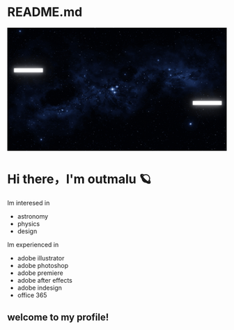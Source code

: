 # README.md
<p align="center">
  <img alig src="https://github.com/outmalu/gif/blob/main/Im%20outmalu.gif?raw=true" />
</p>


# Hi there，I'm outmalu 	🪐

Im interesed in
- astronomy
- physics
- design

Im experienced in
- adobe illustrator
- adobe photoshop
- adobe premiere
- adobe after effects
- adobe indesign
- office 365



## welcome to my profile! 

